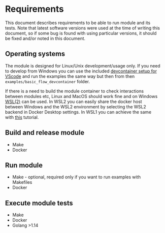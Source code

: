# Requirements

This document describes requirements to be able to run module
and its tests. Note that latest software versions were used at the time of writing
this document, so if some bug is found with using particular versions, it should
be fixed and/or noted in this document.

## Operating systems

The module is designed for Linux/Unix development/usage only.
If you need to develop from Windows you can use the included [devcontainer setup for VScode](https://code.visualstudio.com/docs/remote/containers-tutorial)
and run the examples the same way but then from then `examples/basic_flow_devcontainer` folder.

If there is a need to build the module container to check interactions between modules etc,
Linux and MacOS should work fine and on Windows [WSL(2)](https://docs.microsoft.com/en-us/windows/wsl/install-win10) can be used.
In WSL2 you can easily share the docker host between Windows and the WSL2 environment
by selecting the WSL2 backend in Docker Desktop settings.
In WSL1 you can achieve the same with [this](https://nickjanetakis.com/blog/setting-up-docker-for-windows-and-wsl-to-work-flawlessly) tutorial.

## Build and release module

* Make
* Docker

## Run module

* Make - optional, required only if you want to run examples with Makefiles
* Docker

## Execute module tests

* Make
* Docker
* Golang >1.14
